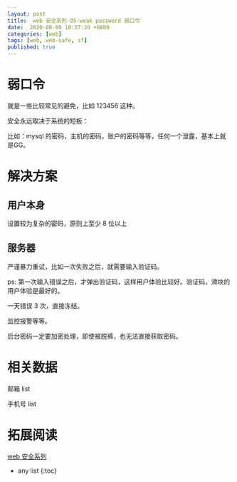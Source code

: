 ```yaml
---
layout: post
title:  web 安全系列-05-weak password 弱口令
date:  2020-08-09 10:37:20 +0800
categories: [web]
tags: [web, web-safe, sf]
published: true
---
```


# 弱口令

就是一些比较常见的避免，比如 123456 这种。

安全永远取决于系统的短板：

比如：mysql 的密码，主机的密码，账户的密码等等，任何一个泄露，基本上就是GG。

# 解决方案

## 用户本身

设置较为复杂的密码，原则上至少 8 位以上

## 服务器

严谨暴力重试，比如一次失败之后，就需要输入验证码。

ps: 第一次输入错误之后，才弹出验证码，这样用户体验比较好。验证码，滑块的用户体验是最好的。

一天错误 3 次，直接冻结。

监控报警等等。

后台密码一定要加密处理，即使被脱裤，也无法直接获取密码。

# 相关数据

邮箱 list

手机号 list

# 拓展阅读 

[web 安全系列](https://houbb.github.io/2020/08/09/web-safe-00-overview)

* any list
{:toc}
